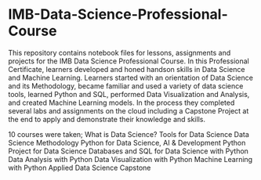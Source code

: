 # IMB-Data-Science-Professional-Course
This repository contains notebook files for lessons, assignments and projects for the IMB Data Science Professional Course.
In this Professional Certificate, learners developed and honed handson
skills in Data Science and Machine Learning. Learners started with
an orientation of Data Science and its Methodology, became familiar
and used a variety of data science tools, learned Python and SQL,
performed Data Visualization and Analysis, and created Machine
Learning models. In the process they completed several labs and
assignments on the cloud including a Capstone Project at the end to
apply and demonstrate their knowledge and skills.

10 courses were taken;
What is Data Science?
Tools for Data Science
Data Science Methodology
Python for Data Science, AI &
Development
Python Project for Data Science
Databases and SQL for Data Science
with Python
Data Analysis with Python
Data Visualization with Python
Machine Learning with Python
Applied Data Science Capstone
